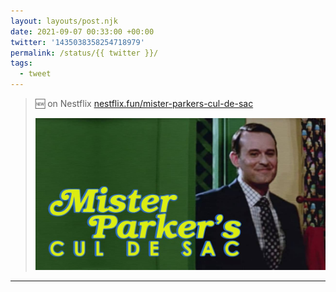 ```yaml
---
layout: layouts/post.njk
date: 2021-09-07 00:33:00 +00:00
twitter: '1435038358254718979'
permalink: /status/{{ twitter }}/
tags: 
  - tweet
---
```


> 🆕 on Nestflix [nestflix.fun/mister-parkers-cul-de-sac](https://nestflix.fun/mister-parkers-cul-de-sac/)
> 
> [![Mister Parker’s Cul-de-sac](/img/mister-parkers-cul-de-sac-thumb-1200w.jpg)](https://nestflix.fun/mister-parkers-cul-de-sac/)

---
